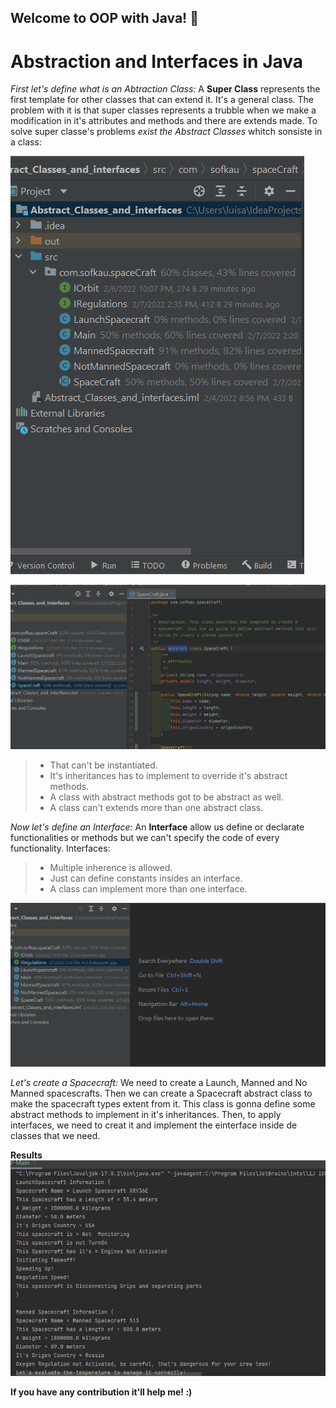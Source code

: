 ## Welcome to OOP with Java! 👋
# Abstraction and Interfaces in Java

*First let's define what is an Abtraction Class:*
A **Super Class** represents the first template for other classes that can extend it. It's a general class. The problem with it is that super classes represents a trubble when we make a modification in it's attributes and methods and there are extends made.
To solve super classe's problems *exist the Abstract Classes* whitch sonsiste in a class:


![Classes and Interfaces](./images/classesandinterfaces.gif)


![Abstract Class](./images/abstractClass.gif)


> - That can't be instantiated.
> - It's inheritances has to implement to override it's abstract methods.
> - A class with abstract methods got to be abstract as well.
> - A class can't extends more than one abstract class.


*Now let's define an Interface:*
An **Interface** allow us define or declarate functionalities or methods but we can't specify the code of every functionality. Interfaces:


> - Multiple inherence is allowed.
> - Just can define constants insides an interface.
> - A class can implement more than one interface.


![Interfaces Example](./images/interfaces.gif)


*Let's create a Spacecraft:*
We need to create a Launch, Manned and No Manned spacescrafts. Then we can create a Spacecraft abstract class to make the spacecraft types extent from it.
This class is gonna define some abstract methods to implement in it's inheritances.
Then, to apply interfaces, we need to creat it and implement the einterface inside de classes that we need.


**Results**
![Template Results](./images/LetsCreateASpacecraft.gif)


**If you have any contribution it'll help me! :)**


